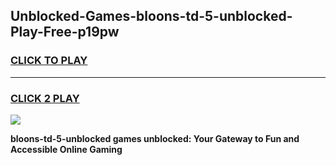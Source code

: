 
## Unblocked-Games-bloons-td-5-unblocked-Play-Free-p19pw
<h3>
<a href="https://premium76.site?title=bloons-td-5-unblocked&ref=10A">CLICK TO PLAY</a></h3>
<hr>

<h3>
<a href="https://premium76.site?title=bloons-td-5-unblocked&ref=10A">CLICK 2 PLAY</a>
  
</h3>

<a href="https://premium76.site?title=bloons-td-5-unblocked&ref=10A"><img src="https://clearcache.store/games.png"></a>


**bloons-td-5-unblocked games unblocked: Your Gateway to Fun and Accessible Online Gaming**
